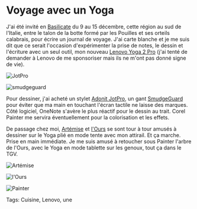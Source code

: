 # Voyage avec un Yoga

J'ai été invité en [Basilicate](http://www.italia.it/fr/decouvrez-litalie/basilicate.html) du 9 au 15 décembre, cette région au sud de l'Italie, entre le talon de la botte formé par les Pouilles et ses orteils calabrais, pour écrire un journal de voyage. J'ai carte blanche et je me suis dit que ce serait l'occasion d'expérimenter la prise de notes, le dessin et l'écriture avec un seul outil, mon nouveau [Lenovo Yoga 2 Pro](http://blog.tcrouzet.com/tag/lenovo/) (j'ai tenté de demander à Lenovo de me sponsoriser mais ils ne m'ont pas donné signe de vie).<span id="more-33834"></span>

![JotPro](http://blog.tcrouzet.comhttps://tcrouzet.com/images_tc/2013/12/JotPro.jpg)

![smudgeguard](http://blog.tcrouzet.comhttps://tcrouzet.com/images_tc/2013/12/smudgeguard.jpg)

Pour dessiner, j'ai acheté un stylet [Adonit JotPro](http://www.amazon.fr/dp/B00931DHKM/ref=pe_386181_37038081_pe_205631_30430471_M3T1_dp_2), un gant [SmudgeGuard](http://www.amazon.fr/dp/B003453DC0/ref=pe_386181_40444391_TE_item) pour éviter que ma main en touchant l'écran tactile ne laisse des marques. Côté logiciel, OneNote s'avère le plus réactif pour le dessin au trait. Corel Painter me servira éventuellement pour la colorisation et les effets.

De passage chez moi, [Artémise](http://www.artemise.org/) et [l'Ours](http://www.vilainzours.fr/) se sont tour à tour amusés à dessiner sur le Yoga plié en mode tente avec mon attirail. Et ça marche. Prise en main immédiate. Je me suis amusé à retoucher sous Painter l'arbre de l'Ours, avec le Yoga en mode tablette sur les genoux, tout ça dans le TGV.

![Artémise](http://blog.tcrouzet.comhttps://tcrouzet.com/images_tc/2013/12/croquisAnne.png)

![l'Ours](http://blog.tcrouzet.comhttps://tcrouzet.com/images_tc/2013/12/ours.png)

![Painter](http://blog.tcrouzet.comhttps://tcrouzet.com/images_tc/2013/12/ours2.png)



Tags: Cuisine, Lenovo, une